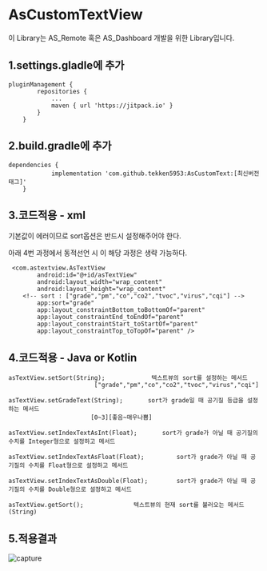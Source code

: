 # AsCustomTextView

<p>이 Library는 AS_Remote 혹은 AS_Dashboard 개발을 위한 Library입니다.</p>

<h2>1.settings.gladle에 추가</h2>

```
pluginManagement {
		repositories {
			...
			maven { url 'https://jitpack.io' }
		}
	}
```

<h2>2.build.gradle에 추가</h2>

```
dependencies {
	        implementation 'com.github.tekken5953:AsCustomText:[최신버전태그]'
	}
```

<h2>3.코드적용 - xml</h2>

 <p>기본값이 에러이므로 sort옵션은 반드시 설정해주어야 한다.</p>
 <p>아래 4번 과정에서 동적선언 시 이 해당 과정은 생략 가능하다.</p>

```
 <com.astextview.AsTextView
        android:id="@+id/asTextView"
        android:layout_width="wrap_content"
        android:layout_height="wrap_content"
	<!-- sort : ["grade","pm","co","co2","tvoc","virus","cqi"] -->
        app:sort="grade"
        app:layout_constraintBottom_toBottomOf="parent"
        app:layout_constraintEnd_toEndOf="parent"
        app:layout_constraintStart_toStartOf="parent"
        app:layout_constraintTop_toTopOf="parent" />
 ```

<h2>4.코드적용 - Java or Kotlin</h2>


  ```
  asTextView.setSort(String);			  텍스트뷰의 sort를 설정하는 메서드
  						  ["grade","pm","co","co2","tvoc","virus","cqi"]
  ```

  ```
  asTextView.setGradeText(String);		 sort가 grade일 때 공기질 등급을 설정하는 메서드
  						 [0~3][좋음~매우나쁨]
  ```

  ```
  asTextView.setIndexTextAsInt(Float);		 sort가 grade가 아닐 때 공기질의 수치를 Integer형으로 설정하고 메서드
  ```

  ```
  asTextView.setIndexTextAsFloat(Float);		 sort가 grade가 아닐 때 공기질의 수치를 Float형으로 설정하고 메서드
  ```

  ```
  asTextView.setIndexTextAsDouble(Float);		 sort가 grade가 아닐 때 공기질의 수치를 Double형으로 설정하고 메서드
  ```

  ```
  asTextView.getSort();				 텍스트뷰의 현재 sort를 불러오는 메서드(String)
  ```


<h2>5.적용결과</h2>

![capture](https://user-images.githubusercontent.com/52855326/206075812-ff719f66-9018-46fc-aefa-40c0da5a900b.png)

 
